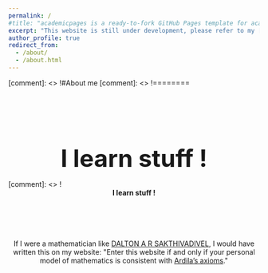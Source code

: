 ```yaml
---
permalink: /
#title: "academicpages is a ready-to-fork GitHub Pages template for academic personal websites"
excerpt: "This website is still under development, please refer to my [CV](https://drive.google.com/file/d/12JKD9rXqWgb5lvdUH_phhRjg37r4Vnf9/view?usp=sharing) for more information about me"
author_profile: true
redirect_from: 
  - /about/
  - /about.html
---
```


[comment]: <> !#About me
[comment]: <> !========

<br/><br/><br/><br/><br/>
<p float="left" align="center"> 
<font size="+10"><b>I learn stuff !</b></font>
</p>
[comment]: <> !<center> <b>I learn stuff !</b> </center>
<br/><br/><br/><br/><br/>

<center> 
If I were a mathematician like <a href="https://darsakthi.github.io/">DALTON A R SAKTHIVADIVEL</a>, I would have written this on my website: 
"Enter this website if and only if your personal model of mathematics is consistent with <a href="https://fardila.com/">Ardila’s axioms</a>."
</center>



